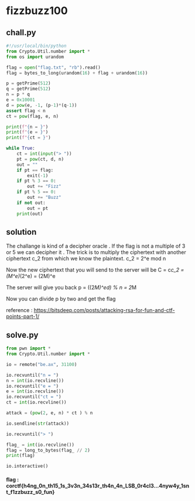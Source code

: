# fizzbuzz100
## chall.py
```py
#!/usr/local/bin/python
from Crypto.Util.number import *
from os import urandom

flag = open("flag.txt", "rb").read()
flag = bytes_to_long(urandom(16) + flag + urandom(16))

p = getPrime(512)
q = getPrime(512)
n = p * q
e = 0x10001
d = pow(e, -1, (p-1)*(q-1))
assert flag < n
ct = pow(flag, e, n)

print(f"{n = }")
print(f"{e = }")
print(f"{ct = }")

while True:
    ct = int(input("> "))
    pt = pow(ct, d, n)
    out = ""
    if pt == flag:
        exit(-1)
    if pt % 3 == 0:
        out += "Fizz"
    if pt % 5 == 0:
        out += "Buzz"
    if not out:
        out = pt
    print(out)
```
## solution
The challange is kind of a decipher oracle . If the flag is not a multiple of 3 or 5 we can decipher it . 
The trick is to multiply the ciphertext with another ciphertext c_2 from which we know the plaintext. c_2 = 2^e mod n

Now the new ciphertext that you will send to the server will be C = c*c_2 = (M^e)*(2^e) = (2M)^e

The server will give you back p = ((2*M)^ed) % n = 2*M

Now you can divide p by two and get the flag 

reference : https://bitsdeep.com/posts/attacking-rsa-for-fun-and-ctf-points-part-1/


## solve.py
```py
from pwn import *
from Crypto.Util.number import *

io = remote("be.ax", 31100)

io.recvuntil("n = ")
n = int(io.recvline())
io.recvuntil("e = ")
e = int(io.recvline())
io.recvuntil("ct = ")
ct = int(io.recvline())

attack = (pow(2, e, n) * ct ) % n

io.sendline(str(attack))

io.recvuntil("> ")

flag_ = int(io.recvline())
flag = long_to_bytes(flag_ // 2)
print(flag)

io.interactive()
```

#### flag  : corctf{h4ng_0n_th15_1s_3v3n_34s13r_th4n_4n_LSB_0r4cl3...4nyw4y_1snt_f1zzbuzz_s0_fun}

